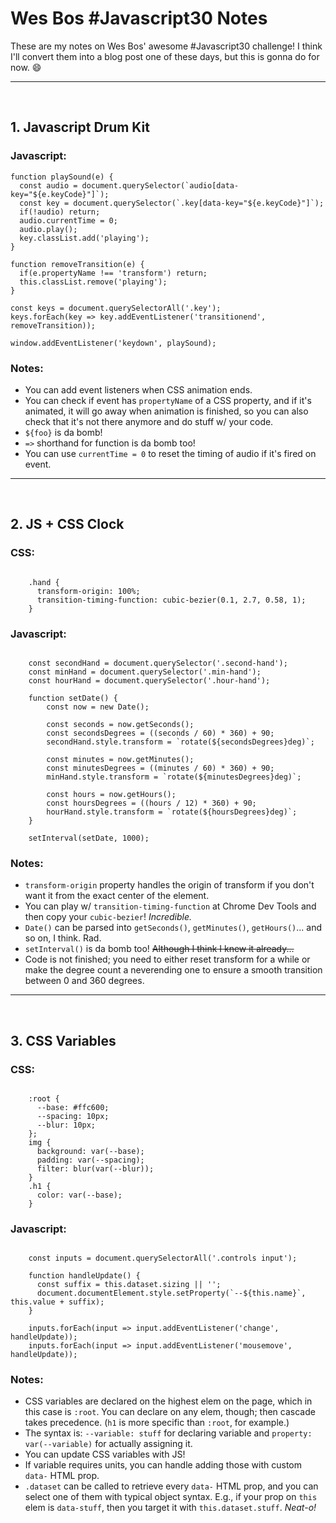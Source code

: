 # Wes Bos #Javascript30 Notes

These are my notes on Wes Bos' awesome #Javascript30 challenge! I think I'll convert them into a blog post one of these days, but this is gonna do for now. :smile:

***

&nbsp;

## 1. Javascript Drum Kit

### Javascript:
```
function playSound(e) {
  const audio = document.querySelector(`audio[data-key="${e.keyCode}"]`);
  const key = document.querySelector(`.key[data-key="${e.keyCode}"]`);
  if(!audio) return;
  audio.currentTime = 0;
  audio.play();
  key.classList.add('playing');
}

function removeTransition(e) {
  if(e.propertyName !== 'transform') return;
  this.classList.remove('playing');
}

const keys = document.querySelectorAll('.key');
keys.forEach(key => key.addEventListener('transitionend', removeTransition));

window.addEventListener('keydown', playSound);
```

### Notes:
- You can add event listeners when CSS animation ends.
- You can check if event has `propertyName` of a CSS property, and if it's animated, it will go away when animation is finished, so you can also check that it's not there anymore and do stuff w/ your code.
- `${foo}` is da bomb!
- `=>` shorthand for function is da bomb too!
- You can use `currentTime = 0` to reset the timing of audio if it's fired on event.

***

&nbsp;

## 2. JS + CSS Clock

### CSS:

```

    .hand {
      transform-origin: 100%;
      transition-timing-function: cubic-bezier(0.1, 2.7, 0.58, 1);
    }
```

### Javascript:

```

    const secondHand = document.querySelector('.second-hand');
    const minHand = document.querySelector('.min-hand');
    const hourHand = document.querySelector('.hour-hand');

    function setDate() {
        const now = new Date();

        const seconds = now.getSeconds();
        const secondsDegrees = ((seconds / 60) * 360) + 90;
        secondHand.style.transform = `rotate(${secondsDegrees}deg)`;

        const minutes = now.getMinutes();
        const minutesDegrees = ((minutes / 60) * 360) + 90;
        minHand.style.transform = `rotate(${minutesDegrees}deg)`;

        const hours = now.getHours();
        const hoursDegrees = ((hours / 12) * 360) + 90;
        hourHand.style.transform = `rotate(${hoursDegrees}deg)`;
    }

    setInterval(setDate, 1000);
```

### Notes:
- `transform-origin` property handles the origin of transform if you don't want it from the exact center of the element.
- You can play w/ `transition-timing-function` at Chrome Dev Tools and then copy your `cubic-bezier`! _Incredible._
- `Date()` can be parsed into `getSeconds()`, `getMinutes()`, `getHours()`... and so on, I think. Rad.
- `setInterval()` is da bomb too! ~~Although I think I knew it already...~~
- Code is not finished; you need to either reset transform for a while or make the degree count a neverending one to ensure a smooth transition between 0 and 360 degrees.

***

&nbsp;

## 3. CSS Variables

### CSS:

```

    :root {
      --base: #ffc600;
      --spacing: 10px;
      --blur: 10px;
    };
    img {
      background: var(--base);
      padding: var(--spacing);
      filter: blur(var(--blur));
    }
    .h1 {
      color: var(--base);
    }
```

### Javascript:

```

    const inputs = document.querySelectorAll('.controls input');

    function handleUpdate() {
      const suffix = this.dataset.sizing || '';
      document.documentElement.style.setProperty(`--${this.name}`, this.value + suffix);
    }

    inputs.forEach(input => input.addEventListener('change', handleUpdate));
    inputs.forEach(input => input.addEventListener('mousemove', handleUpdate));
```

### Notes:
- CSS variables are declared on the highest elem on the page, which in this case is `:root`. You can declare on any elem, though; then cascade takes precedence. (`h1` is more specific than `:root`, for example.)
- The syntax is: `--variable: stuff` for declaring variable and `property: var(--variable)` for actually assigning it.
- You can update CSS variables with JS!
- If variable requires units, you can handle adding those with custom `data-` HTML prop.
- `.dataset` can be called to retrieve every `data-` HTML prop, and you can select one of them with typical object syntax. E.g., if your prop on `this` elem is `data-stuff`, then you target it with `this.dataset.stuff`. _Neat-o!_